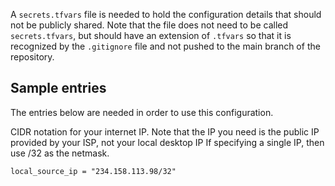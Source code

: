 A `secrets.tfvars` file is needed to hold the configuration details that 
should not be publicly shared. Note that the file does not need to
be called `secrets.tfvars`, but should have an extension of `.tfvars`
so that it is recognized by the `.gitignore` file and not pushed to 
the main branch of the repository.

## Sample entries
The entries below are needed in order to use this configuration.

CIDR notation for your internet IP. Note that the IP you need is the public IP provided by your ISP, not your local desktop IP
If specifying a single IP, then use /32 as the netmask.

```
local_source_ip = "234.158.113.98/32"
```